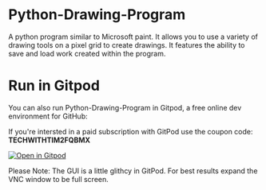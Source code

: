 # Python-Drawing-Program
A python program similar to Microsoft paint. It allows you to use a variety of drawing tools on a pixel grid to create drawings. It features the ability to save and load work created within the program.

# Run in Gitpod

You can also run Python-Drawing-Program in Gitpod, a free online dev environment for GitHub:

If you're intersted in a paid subscription with GitPod use the coupon code: **TECHWITHTIM2FQBMX**

[![Open in Gitpod](https://gitpod.io/button/open-in-gitpod.svg)](https://gitpod.io/#https://github.com/techwithtim/Python-Drawing-Program/blob/master/main.py)

Please Note: The GUI is a little glithcy in GitPod. For best results expand the VNC window to be full screen.
